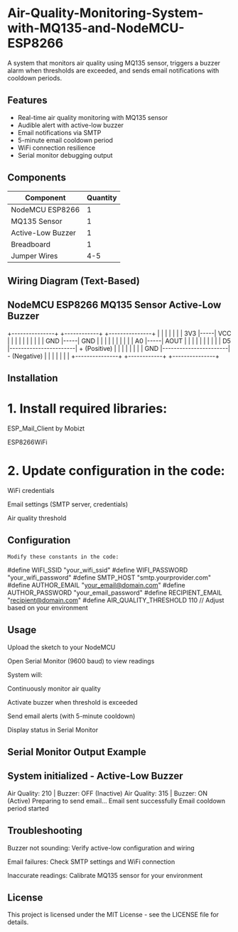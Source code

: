 # Air-Quality-Monitoring-System-with-MQ135-and-NodeMCU-ESP8266

A system that monitors air quality using MQ135 sensor, triggers a buzzer alarm when thresholds are exceeded, and sends email notifications with cooldown periods.

## Features
- Real-time air quality monitoring with MQ135 sensor
- Audible alert with active-low buzzer
- Email notifications via SMTP
- 5-minute email cooldown period
- WiFi connection resilience
- Serial monitor debugging output

## Components
| Component       | Quantity |
|-----------------|----------|
| NodeMCU ESP8266 | 1        |
| MQ135 Sensor    | 1        |
| Active-Low Buzzer | 1      |
| Breadboard      | 1        |
| Jumper Wires    | 4-5      |

## Wiring Diagram (Text-Based)
## NodeMCU ESP8266 MQ135 Sensor Active-Low Buzzer
+---------------+ +------------+ +---------------+
| | | | | |
| 3V3 |-----| VCC | | |
| | | | | |
| GND |-----| GND | | |
| | | | | |
| A0 |-----| AOUT | | |
| | | | | |
| D5 |-----------------------| + (Positive) |
| | | | | |
| GND |-----------------------| - (Negative) |
| | | | | |
+---------------+ +------------+ +---------------+

## Installation

# 1. Install required libraries:

  ESP_Mail_Client by Mobizt

  ESP8266WiFi

# 2. Update configuration in the code:

  WiFi credentials

  Email settings (SMTP server, credentials)

  Air quality threshold

## Configuration
    Modify these constants in the code:
    
#define WIFI_SSID "your_wifi_ssid"
#define WIFI_PASSWORD "your_wifi_password"
#define SMTP_HOST "smtp.yourprovider.com"
#define AUTHOR_EMAIL "your_email@domain.com"
#define AUTHOR_PASSWORD "your_email_password"
#define RECIPIENT_EMAIL "recipient@domain.com"
#define AIR_QUALITY_THRESHOLD 110  // Adjust based on your environment

## Usage
Upload the sketch to your NodeMCU

Open Serial Monitor (9600 baud) to view readings

System will:

  Continuously monitor air quality

  Activate buzzer when threshold is exceeded

  Send email alerts (with 5-minute cooldown)

  Display status in Serial Monitor

##  Serial Monitor Output Example

System initialized - Active-Low Buzzer
--------------------------------------
Air Quality: 210 | Buzzer: OFF (Inactive)
Air Quality: 315 | Buzzer: ON (Active)
Preparing to send email...
Email sent successfully
Email cooldown period started

## Troubleshooting

Buzzer not sounding: Verify active-low configuration and wiring

Email failures: Check SMTP settings and WiFi connection

Inaccurate readings: Calibrate MQ135 sensor for your environment

## License
This project is licensed under the MIT License - see the LICENSE file for details.
    
